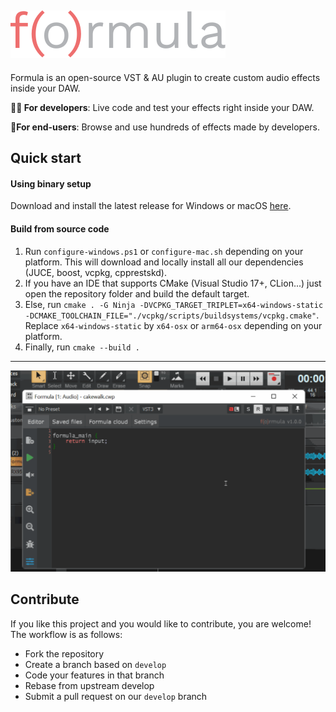 ![Formula](assets/logo.svg)
---
Formula is an open-source VST & AU plugin to create custom audio effects inside your DAW.

**👨‍💻 For developers**: Live code and test your effects right inside your DAW.

**🎸For end-users**: Browse and use hundreds of effects made by developers.

## Quick start

#### Using binary setup
Download and install the latest release for Windows or macOS [here](https://github.com/soundspear/formula/releases).

#### Build from source code
1. Run `configure-windows.ps1` or `configure-mac.sh` depending on your platform. This will download and locally install all our dependencies (JUCE, boost, vcpkg, cpprestskd).
2. If you have an IDE that supports CMake (Visual Studio 17+, CLion...) just open the repository folder and build the default target.
3. Else, run `cmake . -G Ninja -DVCPKG_TARGET_TRIPLET=x64-windows-static -DCMAKE_TOOLCHAIN_FILE="./vcpkg/scripts/buildsystems/vcpkg.cmake"`.
Replace `x64-windows-static` by `x64-osx` or `arm64-osx` depending on your platform.
5. Finally, run `cmake --build .`

---

![Demo](/assets/demo.gif)

## Contribute

If you like this project and you would like to contribute, you are welcome!
The workflow is as follows:

- Fork the repository
- Create a branch based on `develop`
- Code your features in that branch
- Rebase from upstream develop
- Submit a pull request on our `develop` branch
